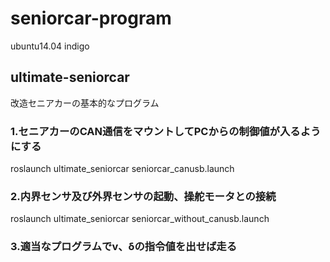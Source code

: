 # seniorcar-program
ubuntu14.04 indigo
## ultimate-seniorcar
改造セニアカーの基本的なプログラム
### 1.セニアカーのCAN通信をマウントしてPCからの制御値が入るようにする
roslaunch ultimate_seniorcar seniorcar_canusb.launch
### 2.内界センサ及び外界センサの起動、操舵モータとの接続
roslaunch ultimate_seniorcar seniorcar_without_canusb.launch
### 3.適当なプログラムでv、δの指令値を出せば走る
